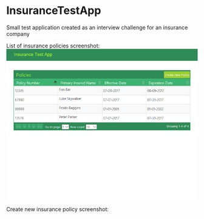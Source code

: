 # InsuranceTestApp

Small test application created as an interview challenge for an insurance company

List of insurance policies screenshot:
![List of insurance policies](insurance-policy-list.png?raw=true "List of insurance policies")

Create new insurance policy screenshot:
